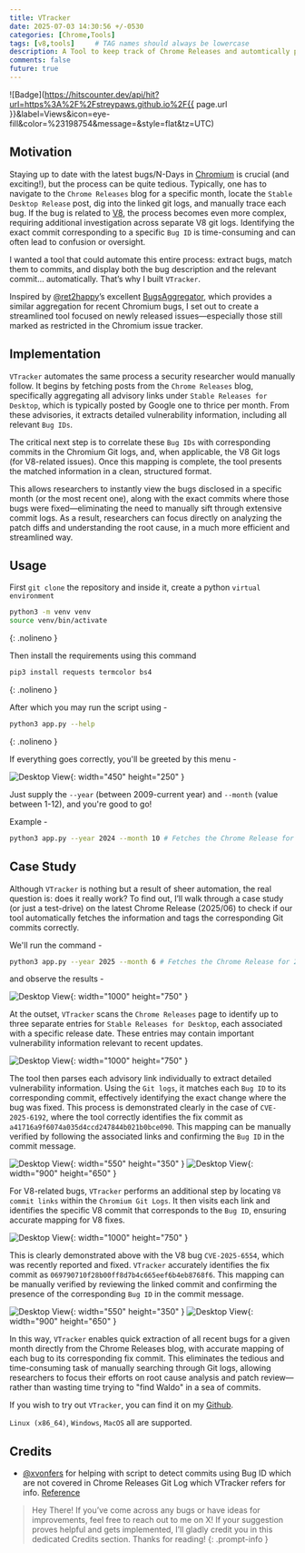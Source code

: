 ```yaml
---
title: VTracker
date: 2025-07-03 14:30:56 +/-0530
categories: [Chrome,Tools]
tags: [v8,tools]     # TAG names should always be lowercase
description: A Tool to keep track of Chrome Releases and automtically point out V8 commits using Bug ID.
comments: false
future: true
---
```

![Badge](https://hitscounter.dev/api/hit?url=https%3A%2F%2Fstreypaws.github.io%2F{{ page.url }}&label=Views&icon=eye-fill&color=%23198754&message=&style=flat&tz=UTC)

## Motivation

Staying up to date with the latest bugs/N-Days in [Chromium](https://www.chromium.org/Home/) is crucial (and exciting!), but the process can be quite tedious. Typically, one has to navigate to the `Chrome Releases` blog for a specific month, locate the `Stable Desktop Release` post, dig into the linked git logs, and manually trace each bug. If the bug is related to [V8](https://v8.dev/), the process becomes even more complex, requiring additional investigation across separate V8 git logs. Identifying the exact commit corresponding to a specific `Bug ID` is time-consuming and can often lead to confusion or oversight.

I wanted a tool that could automate this entire process: extract bugs, match them to commits, and display both the bug description and the relevant commit... automatically. That’s why I built `VTracker`. 

Inspired by [@ret2happy](https://x.com/ret2happy)’s excellent [BugsAggregator](https://x.com/BugsAggregator), which provides a similar aggregation for recent Chromium bugs, I set out to create a streamlined tool focused on newly released issues—especially those still marked as restricted in the Chromium issue tracker.

## Implementation

`VTracker` automates the same process a security researcher would manually follow. It begins by fetching posts from the `Chrome Releases` blog, specifically aggregating all advisory links under `Stable Releases for Desktop`, which is typically posted by Google one to thrice  per month. From these advisories, it extracts detailed vulnerability information, including all relevant `Bug IDs`.

The critical next step is to correlate these `Bug IDs` with corresponding commits in the Chromium Git logs, and, when applicable, the V8 Git logs (for V8-related issues). Once this mapping is complete, the tool presents the matched information in a clean, structured format.

This allows researchers to instantly view the bugs disclosed in a specific month (or the most recent one), along with the exact commits where those bugs were fixed—eliminating the need to manually sift through extensive commit logs. As a result, researchers can focus directly on analyzing the patch diffs and understanding the root cause, in a much more efficient and streamlined way.

## Usage

First `git clone` the repository and inside it, create a python `virtual environment`

```bash
python3 -m venv venv
source venv/bin/activate
```
{: .nolineno }

Then install the requirements using this command 

```bash
pip3 install requests termcolor bs4
```
{: .nolineno }

After which you may run the script using - 

```bash
python3 app.py --help
```
{: .nolineno }

If everything goes correctly, you'll be greeted by this menu -

![Desktop View](/assets/Browser/Tools/VTracker/help.png){: width="450" height="250" }

Just supply the `--year` (between 2009-current year) and `--month` (value between 1-12), and you're good to go!

Example -
```bash
python3 app.py --year 2024 --month 10 # Fetches the Chrome Release for 2024/10
```

## Case Study

Although `VTracker` is nothing but a result of sheer automation, the real question is: does it really work? To find out, I’ll walk through a case study (or just a test-drive) on the latest Chrome Release (2025/06) to check if our tool automatically fetches the information and tags the corresponding Git commits correctly.

We'll run the command -
```bash
python3 app.py --year 2025 --month 6 # Fetches the Chrome Release for 2025/06
```

and observe the results -

![Desktop View](/assets/Browser/Tools/VTracker/start.png){: width="1000" height="750" }

At the outset, `VTracker` scans the `Chrome Releases` page to identify up to three separate entries for `Stable Releases for Desktop`, each associated with a specific release date. These entries may contain important vulnerability information relevant to recent updates.

![Desktop View](/assets/Browser/Tools/VTracker/output1.png){: width="1000" height="750" }

The tool then parses each advisory link individually to extract detailed vulnerability information. Using the `Git logs`, it matches each `Bug ID` to its corresponding commit, effectively identifying the exact change where the bug was fixed. This process is demonstrated clearly in the case of `CVE-2025-6192`, where the tool correctly identifies the fix commit as `a41716a9f6074a035d4ccd247844b021b0bce090`. This mapping can be manually verified by following the associated links and confirming the `Bug ID` in the commit message.

![Desktop View](/assets/Browser/Tools/VTracker/confirm1.png){: width="550" height="350" }
![Desktop View](/assets/Browser/Tools/VTracker/confirm2.png){: width="900" height="650" }

For V8-related bugs, `VTracker` performs an additional step by locating `V8 commit links` within the `Chromium Git Logs`. It then visits each link and identifies the specific V8 commit that corresponds to the `Bug ID`, ensuring accurate mapping for V8 fixes.

![Desktop View](/assets/Browser/Tools/VTracker/output2.png){: width="1000" height="750" }

This is clearly demonstrated above with the V8 bug `CVE-2025-6554`, which was recently reported and fixed. `VTracker` accurately identifies the fix commit as `069790710f28b00ff8d7b4c665eef6b4eb8768f6`. This mapping can be manually verified by reviewing the linked commit and confirming the presence of the corresponding `Bug ID` in the commit message.

![Desktop View](/assets/Browser/Tools/VTracker/confirm3.png){: width="550" height="350" }
![Desktop View](/assets/Browser/Tools/VTracker/confirm4.png){: width="900" height="650" }

In this way, `VTracker` enables quick extraction of all recent bugs for a given month directly from the Chrome Releases blog, with accurate mapping of each bug to its corresponding fix commit. This eliminates the tedious and time-consuming task of manually searching through Git logs, allowing researchers to focus their efforts on root cause analysis and patch review—rather than wasting time trying to "find Waldo" in a sea of commits.

If you wish to try out `VTracker`, you can find it on my [Github](https://github.com/Shreyas-Penkar/VTracker).

`Linux (x86_64)`, `Windows`, `MacOS` all are supported.

## Credits

- [@xvonfers](https://x.com/xvonfers) for helping with script to detect commits using Bug ID which are not covered in Chrome Releases Git Log which VTracker refers for info.
[Reference](https://x.com/xvonfers/status/1940899540565217563)

> Hey There! If you’ve come across any bugs or have ideas for improvements, feel free to reach out to me on X!
If your suggestion proves helpful and gets implemented, I’ll gladly credit you in this dedicated Credits section. Thanks for reading!
{: .prompt-info }